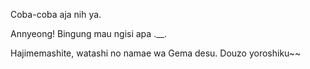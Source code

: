 Coba-coba aja nih ya.

Annyeong! Bingung mau ngisi apa .__.

Hajimemashite, watashi no namae wa Gema desu. Douzo yoroshiku~~
